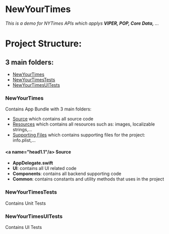 # NewYourTimes

*This is a demo for NYTimes APIs which applys **VIPER, POP, Core Data,** ...*


# Project Structure:
## 3 main folders:
* [NewYourTimes](#head1)
* [NewYourTimesTests](#head2)
* [NewYourTimesUITests](#head3)

### <a name="head1"></a>NewYourTimes
Contains App Bundle with 3 main folders:
* [Source](#head1.1) which contains all source code
* [Resources](#head1.2) which contains all resources such as: images, localizable strings,...
* [Supporting Files](#head1.3) which contains supporting files for the project: info.plist,...

#### <a name="head1.1"/a> Source
* **AppDelegate.swift** 
* **UI**: contains all UI related code
* **Components**: contains all backend supporting code
* **Common**: contains constants and utility methods that uses in the project

### <a name="head2"></a>NewYourTimesTests
Contains Unit Tests

### <a name="head3"></a>NewYourTimesUITests
Contains UI Tests
